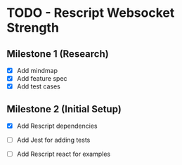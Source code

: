 # TODO - Rescript Websocket Strength
## Milestone 1 (Research)
- [X] Add mindmap
- [X] Add feature spec
- [X] Add test cases
## Milestone 2 (Initial Setup)
- [X] Add Rescript dependencies
- [ ] Add Jest for adding tests
- [ ] Add Rescript react for examples

